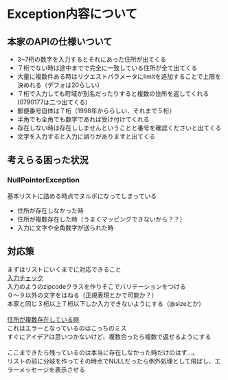 # Exception内容について

## 本家のAPIの仕様いついて

* 3~7桁の数字を入力するとそれにあった住所が出てくる
* ７桁でない時は途中までで完全に一致している住所が全て出てくる
* 大量に複数件ある時はリクエストパラメータにlimitを追加することで上限を決めれる（デフォは20らしい）
* ７桁で入力しても町域が別名だったりすると複数の住所を返してくれる(0790177は二つ出てくる)
* 郵便番号自体は７桁（1998年かららしい、それまで５桁）
* 半角でも全角でも数字であれば受け付けてくれる
* 存在しない時は存在ししませんということと番号を確認くださいと出てくる
* 文字を入力すると入力に誤りがありますと出てくる

## 考えらる困った状況

### NullPointerException

基本リストに詰める時点でヌルポになってしまっている

* 住所が存在しなかった時
* 住所が複数存在した時（うまくマッピングできないから？？）
* 入力に文字や全角数字が送られた時

## 対応策

まずはリストにいくまでに対応できること  
<ins>入力チェック</ins>  
入力のようのzipcodeクラスを作りそこでバリテーションをつける  
０〜９以外の文字をはねる（正規表現とかで可能か？）  
本家と同じ３桁以上７桁以下しか入力できないようにする（@sizeとか）  
<br />
<ins>住所が複数存在している時</ins>  
これはエラーとなっているのはこっちのミス  
すぐにアイデアは思いつかないけど、複数合ったら複数で返せるようにする
<br />
<br />
ここまできたら残っているのは本当に存在しなかった時だけのはず…。  
リストの前に分岐を作ってその時点でNULLだったら例外処理として飛ばし、エラーメッセージを表示させる

